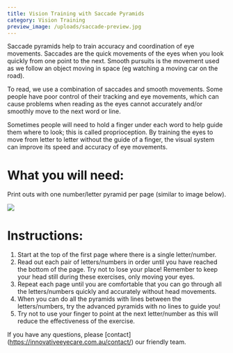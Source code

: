 ```yaml
---
title: Vision Training with Saccade Pyramids
category: Vision Training
preview_image: /uploads/saccade-preview.jpg
---
```

<p>Saccade pyramids help to train accuracy and coordination of eye movements. Saccades are the quick movements of the eyes when you look quickly from one point to the next. Smooth pursuits is the movement used as we follow an object moving in space (eg watching a moving car on the road). 

<p>To read, we use a combination of saccades and smooth movements. Some people have poor control of their tracking and eye movements, which can cause problems when reading as the eyes cannot accurately and/or smoothly move to the next word or line.

<p>Sometimes people will need to hold a finger under each word to help guide them where to look; this is called proprioception. By training the eyes to move from letter to letter without the guide of a finger, the visual system can improve its speed and accuracy of eye movements.

# What you will need:

Print outs with one number/letter pyramid per page (similar to image below). 

![](/uploads/saccade-pyramid.jpg)

# Instructions:

1. Start at the top of the first page where there is a single letter/number.
2. Read out each pair of letters/numbers in order until you have reached the bottom of the page. Try not to lose your place! Remember to keep your head still during these exercises, only moving your eyes.
3. Repeat each page until you are comfortable that you can go through all the letters/numbers quickly and accurately without head movements. 
4. When you can do all the pyramids with lines between the letters/numbers, try the advanced pyramids with no lines to guide you!
5. Try not to use your finger to point at the next letter/number as this will reduce the effectiveness of the exercise.



If you have any questions, please \[contact](https://innovativeeyecare.com.au/contact/) our friendly team.
